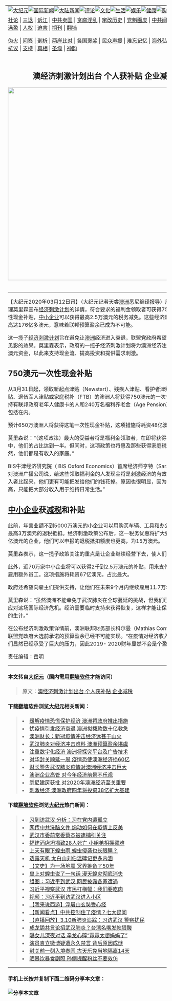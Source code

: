 <a name="1" id="1" target="_blank"></a><span id="1"></span>
<table border="0"><tr><td colspan="2" VALIGN=TOP><a href="https://github.com/mmvvcl267/djy/blob/master/gb/nsc413.md#1"><img src="https://raw.githubusercontent.com/mmvvcl267/www/master/t/djy/1.jpg" title="大纪元"></a><a href="https://github.com/mmvvcl267/djy/blob/master/gb/n24hr.md#1"><img src="https://raw.githubusercontent.com/mmvvcl267/www/master/t/djy/3.jpg" title="国际新闻"></a><a href="https://github.com/mmvvcl267/djy/blob/master/gb/nsc413.md#1"><img src="https://raw.githubusercontent.com/mmvvcl267/www/master/t/djy/4.jpg" title="大陆新闻"></a><a href="https://github.com/mmvvcl267/djy/blob/master/gb/news392.md#1"><img src="https://raw.githubusercontent.com/mmvvcl267/www/master/t/djy/5.jpg" title="评论"></a><a href="https://github.com/mmvvcl267/djy/blob/master/gb/news2007.md#1"><img src="https://raw.githubusercontent.com/mmvvcl267/www/master/t/djy/6.jpg" title="文化"></a><a href="https://github.com/mmvvcl267/djy/blob/master/gb/news2008.md#1"><img src="https://raw.githubusercontent.com/mmvvcl267/www/master/t/djy/7.jpg" title="生活"></a><a href="https://github.com/mmvvcl267/djy/blob/master/gb/ncyule.md#1"><img src="https://raw.githubusercontent.com/mmvvcl267/www/master/t/djy/8.jpg" title="娱乐"></a><a href="https://github.com/mmvvcl267/djy/blob/master/gb/nsc1002.md#1"><img src="https://raw.githubusercontent.com/mmvvcl267/www/master/t/djy/9.jpg" title="健康"><a href="https://www.youlucky.com"><img src="https://raw.githubusercontent.com/mmvvcl267/www/master/t/djy/10.jpg" title="购物"></a><a href="https://donate.epochtimes.com/?utm_medium=epochtimes&utm_source=referral&utm_campaign=donate_button_djyarticleheader"><img src="https://raw.githubusercontent.com/mmvvcl267/www/master/t/djy/12.jpg" title="捐款"></a></td></tr>
<tr><td colspan="2" VALIGN=TOP><a target="_blank" href="https://github.com/mmvvcl267/djy/blob/master/gb/9p.md#1">社论</a> | <a target="_blank" href="https://github.com/mmvvcl267/djy/blob/master/gb/nf5657.md#1">三退</a> | <a target="_blank" href="https://github.com/mmvvcl267/djy/blob/master/gb/nf6124.md#1">诉江</a> | <a target="_blank" href="https://github.com/mmvvcl267/djy/blob/master/gb/nf1176117.md#1">中共卖国</a> | <a target="_blank" href="https://github.com/mmvvcl267/djy/blob/master/gb/nf5773.md#1">贪腐淫乱</a> | <a target="_blank" href="https://github.com/mmvvcl267/djy/blob/master/gb/nf1176115.md#1">窜改历史</a> | <a target="_blank" href="https://github.com/mmvvcl267/djy/blob/master/gb/nf1176107.md#1">党魁画皮</a> | <a target="_blank" href="https://github.com/mmvvcl267/djy/blob/master/gb/nf1320400.md#1">中共间谍</a> | <a target="_blank" href="https://github.com/mmvvcl267/djy/blob/master/gb/nf1176114.md#1">破坏传统</a> | <a target="_blank" href="https://github.com/mmvvcl267/ntdtv/blob/master/gb/prog447_1.md#1">恶贯满盈</a> | <a target="_blank" href="https://github.com/mmvvcl267/djy/blob/master/gb/ncid278.md#1">人权</a> | <a target="_blank" href="https://github.com/mmvvcl267/djy/blob/master/gb/nf1176111.md#1">迫害</a> | <a target="_blank" href="https://gitlab.com/szzdlab/mh-qikan/blob/master/README.md#1">期刊</a> | <a target="_blank" href="https://github.com/mmvvcl267/www/blob/master/README.md?zsrh#8">翻墙</a></p><p><a target="_blank" href="https://github.com/mmvvcl267/djy/blob/master/gb/nf5562.md#1">伪火</a> | <a target="_blank" href="https://github.com/mmvvcl267/djy/blob/master/gb/nf4378.md#1">问答</a> | <a target="_blank" href="https://github.com/mmvvcl267/djy/blob/master/gb/nf5792.md#1">剖析</a> | <a target="_blank" href="https://github.com/mmvvcl267/djy/blob/master/gb/nf5735.md#1">两岸比对</a> | <a target="_blank" href="https://github.com/mmvvcl267/djy/blob/master/gb/nf6119.md#1">各国褒奖</a> | <a target="_blank" href="https://github.com/mmvvcl267/djy/blob/master/gb/nf6120.md#1">民众声援</a> | <a target="_blank" href="https://github.com/mmvvcl267/djy/blob/master/gb/nf1188594.md#1">难忘记忆</a> | <a target="_blank" href="https://github.com/mmvvcl267/djy/blob/master/gb/nf3180.md#1">海外弘传</a> | <a target="_blank" href="https://github.com/mmvvcl267/djy/blob/master/gb/nf5410.md#1">万人上访</a> | <a target="_blank" href="https://github.com/mmvvcl267/ntdtv/blob/master/gb/prog1530_1.md#1">和平抗议</a> | <a target="_blank" href="https://github.com/mmvvcl267/djy/blob/master/gb/nf4386.md#1">支持</a> | <a target="_blank" href="https://github.com/mmvvcl267/djy/blob/master/gb/nf4389.md#1">真相</a> | <a target="_blank" href="https://github.com/mmvvcl267/djy/blob/master/gb/nf5790.md#1">圣缘</a> | <a target="_blank" href="https://github.com/mmvvcl267/djy/blob/master/gb/nf4786.md#1">神韵</a></td></tr>
<tr><td VALIGN=TOP width="626"><h2 align=center>澳经济刺激计划出台 个人获补贴 企业减税</h2>
<img width="600" src="https://i.epochtimes.com/assets/uploads/2009/11/911030204482024-600x400.jpg" />
<h6></h6>
<hr>
<p>【大纪元2020年03月12日讯】（大纪元记者天睿<a href="https://github.com/mmvvcl267/djy/blob/master/gb/tag/%E6%BE%B3%E6%B4%B2.md">澳洲</a>悉尼编译报导）周四，澳洲总理莫里森宣布<a href="https://github.com/mmvvcl267/djy/blob/master/gb/tag/%E7%BB%8F%E6%B5%8E.md">经济</a><a href="https://github.com/mmvvcl267/djy/blob/master/gb/tag/%E5%88%BA%E6%BF%80%E8%AE%A1%E5%88%92.md">刺激计划</a>的详情，符合要求的福利金领取者可获得750澳元的一次性现金补贴，<a href="https://github.com/mmvvcl267/djy/blob/master/gb/tag/%E4%B8%AD%E5%B0%8F%E4%BC%81%E4%B8%9A.md">中小企业</a>可以获得最高2.5万澳元的税务减免。这些经济刺激政策耗资高达176亿多澳元，意味着联邦预算盈余已成为不可能。</p>
<p>这一揽子<a href="https://github.com/mmvvcl267/djy/blob/master/gb/tag/%E7%BB%8F%E6%B5%8E.md">经济</a><a href="https://github.com/mmvvcl267/djy/blob/master/gb/tag/%E5%88%BA%E6%BF%80%E8%AE%A1%E5%88%92.md">刺激计划</a>旨在避免让<a href="https://github.com/mmvvcl267/djy/blob/master/gb/tag/%E6%BE%B3%E6%B4%B2.md">澳洲</a>经济进入衰退，联盟党政府希望其能起到立竿见影的效果。莫里森表示，政府的一揽子经济刺激计划将为澳洲经济注入176.29亿澳元资金，以此来支持现金流、提高投资和提供需求刺激。</p>
<h2>750澳元一次性现金补贴</h2>
<p>从3月31日起，领取新起点津贴（Newstart）、残疾人津贴、看护者津贴、青年津贴、退伍军人津贴或家庭税补（FTB）的澳洲人将获得750澳元的一次性现金补贴。持有联邦政府老年人健康卡的人和240万名福利养老金（Age Pension）领取者也被包括在内。</p>
<p>预计650万澳洲人将获得这笔一次性现金补贴，这项措施将耗资48亿澳元。</p>
<p>莫里森说：“（这项政策）最大的受益者将是福利金领取者，在即将获得补贴的群体中，他们的占比达到一半。但同时，这项政策也将惠及那些获得家庭税补的家庭，显然，他们都是有收入的家庭。”</p>
<p>BIS牛津经济研究院（ BIS Oxford Economics）首席经济师亨特（Sarah Hunter）对澳洲广播公司说，给这些领取福利金的人发现金将是刺激经济的有效方式。“与高收入者比起来，他们更有可能把发给他们的钱花掉。原因也很明显，因为他们的收入不高，只能把大部分收入用于维持日常生活。”</p>
<h2><a href="https://github.com/mmvvcl267/djy/blob/master/gb/tag/%E4%B8%AD%E5%B0%8F%E4%BC%81%E4%B8%9A.md">中小企业</a>获<a href="https://github.com/mmvvcl267/djy/blob/master/gb/tag/%E5%87%8F%E7%A8%8E.md">减税</a>和补贴</h2>
<p>此前，年营业额不到5000万澳元的小企业可以用购买车辆、工具和办公设备中申报最高3万澳元的退税抵扣。经济刺激政策公布后，这一税务优惠将扩大到年营业额为5亿澳元的企业，他们可以申报的退税抵扣额度也更高，为15万澳元。</p>
<p>莫里森表示，这一揽子政策关注的重点是让企业继续经营下去，使人们都有工作。</p>
<p>此外，近70万家中小企业将可以获得2千到2.5万澳元的补贴，用来支付员工薪水或雇用额外员工。这项措施将耗资67亿澳元，占比最大。</p>
<p>政府还希望向雇主们提供支持，让他们在未来9个月内继续雇用11.7万名学徒工。</p>
<p>莫里森说：“虽然澳洲不能幸免于武汉肺炎在全球蔓延的挑战，但我们已经采取措施来应对这场国际经济危机。经济需要临时支持来获得恢复，这样才能让保护所有澳洲人的生计。”</p>
<p>在公布经济刺激政策详情前，澳洲联邦财务部长科尔曼（Mathias Cormann）承认，联盟党政府大选前承诺的预算盈余已经不可能实现。“在疫情对经济收入的冲击下，我们显然已经承受了巨大的压力，因此2019- 2020财年显然不会是个盈余年。”</p>
<p>责任编辑：岳明</p>

<hr>

#### 本文转自<a href="https://www.epochtimes.com">大纪元</a>（国内需用<a href="https://git.io/JesJV">翻墙软件</a>才能访问）
> 原文：<a href="https://www.epochtimes.com/gb/20/3/12/n11934252.htm">澳经济刺激计划出台 个人获补贴 企业减税</a>


#### 下载<a href="https://git.io/JesJV">翻墙软件</a>浏览<a href="https://www.epochtimes.com">大纪元</a>相关新闻：
> <li><a href="https://www.epochtimes.com/gb/20/3/8/n11923635.htm">缓解疫情恐慌保护经济 澳洲将政府推出措施</a></li>
> <li><a href="https://www.epochtimes.com/gb/20/3/5/n11916026.htm">忧疫情引发经济衰退 澳洲拟拨款数十亿救急</a></li>
> <li><a href="https://www.epochtimes.com/gb/20/2/25/n11894433.htm">澳洲财长：新冠疫情冲击经济远甚于山火</a></li>
> <li><a href="https://www.epochtimes.com/gb/20/2/18/n11877130.htm">武汉肺炎对经济冲击难料 澳洲预算盈余堪虞</a></li>
> <li><a href="https://www.epochtimes.com/gb/20/2/17/n11874409.htm">注重数字化经济 澳洲将探究平台及广告技术</a></li>
> <li><a href="https://www.epochtimes.com/gb/20/2/13/n11865849.htm">对华封关顺延一周 疫情恐使澳洲经济损60亿</a></li>
> <li><a href="https://www.epochtimes.com/gb/20/2/6/n11848402.htm">财长警告武汉肺炎疫情对澳洲经济冲击巨大</a></li>
> <li><a href="https://www.epochtimes.com/gb/20/1/29/n11829667.htm">澳洲企业高管 对今年经济前景不乐观</a></li>
> <li><a href="https://www.epochtimes.com/gb/20/1/4/n11767818.htm">悉尼建房获批 对2020年澳洲经济至关重要</a></li>
> <li><a href="https://www.epochtimes.com/gb/19/11/20/n11667828.htm">刺激经济 澳洲政府四年将投资38亿扩大基建</a></li>

#### 下载<a href="https://git.io/JesJV">翻墙软件</a>浏览<a href="https://www.epochtimes.com">大纪元</a>热门新闻：
> <li><a href="https://www.epochtimes.com/gb/20/3/9/n11927475.htm">习到访武汉 分析：习在党内遭孤立</a></li>
> <li><a href="https://www.epochtimes.com/gb/20/3/10/n11930766.htm">网传中共洗脑文件 煽动如何在疫情上反美</a></li>
> <li><a href="https://www.epochtimes.com/gb/20/3/11/n11932281.htm">武汉市委前常委蔡杰被逮捕引关注</a></li>
> <li><a href="https://www.epochtimes.com/gb/20/3/11/n11931250.htm">福建酒店坍塌致28人死亡 小姐弟相拥罹难</a></li>
> <li><a href="https://www.epochtimes.com/gb/20/2/18/n11877988.htm">上天有眼下蝗虫雨  蝗虫侵袭也长眼睛？</a></li>
> <li><a href="https://www.epochtimes.com/gb/20/3/5/n11918136.htm">透露天机 太白山刘伯温碑记更多内涵</a></li>
> <li><a href="https://www.epochtimes.com/gb/20/3/5/n11918064.htm">【文史】为一场地震 冥界筹备了50年</a></li>
> <li><a href="https://www.epochtimes.com/gb/20/3/6/n11920009.htm">皇上对蝗虫说了一句话 漫天蝗灾彻底消失</a></li>
> <li><a href="https://www.epochtimes.com/gb/20/3/10/n11929515.htm">组图：习近平到武汉 网民披露各家遭遇</a></li>
> <li><a href="https://www.epochtimes.com/gb/20/3/10/n11930181.htm">习近平视察武汉 市民打横幅：我们要吃肉</a></li>
> <li><a href="https://www.epochtimes.com/gb/20/3/10/n11928831.htm">视频：习近平到访武汉进入小区</a></li>
> <li><a href="https://www.epochtimes.com/gb/20/2/7/n11852228.htm">【我来说西游】浮屠山玄奘受心经</a></li>
> <li><a href="https://www.epochtimes.com/gb/20/3/11/n11933407.htm">【新闻看点】中共控制住了疫情？七大疑问</a></li>
> <li><a href="https://www.epochtimes.com/gb/20/3/10/n11929844.htm">【直播回放】3.10新肺炎追踪：习访武汉 警察扰民</a></li>
> <li><a href="https://www.epochtimes.com/gb/20/3/10/n11930783.htm">成龙舔共言论招武汉肺炎？台湾名嘴发帖狠酸</a></li>
> <li><a href="https://www.epochtimes.com/gb/20/3/10/n11930065.htm">曝女儿深夜对话 辛龙心碎“霓霓太想妈妈了”</a></li>
> <li><a href="https://www.epochtimes.com/gb/20/3/9/n11928254.htm">演员袁立微博疑遭永久禁言 背后原因成谜</a></li>
> <li><a href="https://www.epochtimes.com/gb/20/3/9/n11927666.htm">封关前一刻入境泰国 古天乐免当地隔离14天</a></li>
> <li><a href="https://www.epochtimes.com/gb/20/3/10/n11931040.htm">晒暴饮暴食剧照 孙俪提醒粉丝不要效仿</a></li>
<hr>

#### 手机上长按并复制下面二维码分享本文章：<br><br><img src="http://d1p1.ip.zn2.us/v.php?action=qrcode&url=https://github.com/mmvvcl267/djy/blob/master/gb/20/3/12/n11934252.md%231" title="分享本文章"></td><td VALIGN=TOP><a href="https://github.com/mmvvcl267/djy/blob/master/gb/16/1/21/n4622075.md?dfh#1" target="_blank"><img src="https://raw.githubusercontent.com/mmvvcl267/djy/master/gb/300/wei-f1.jpg" title="中共的伪火骗局"  alt="中共的伪火骗局"></a><br><a href="https://github.com/mmvvcl267/www/blob/master/README.md?dfh#9" target="_blank"><img src="https://raw.githubusercontent.com/mmvvcl267/djy/master/gb/300/yong-h.jpg" title="永恒的见证"  alt="永恒的见证"></a><br><a href="https://github.com/mmvvcl267/djy/blob/master/gb/13/9/29/n3974789.md?dfh#1" target="_blank"><img src="https://raw.githubusercontent.com/mmvvcl267/djy/master/gb/300/shang-lnz.jpg" title="善良女子被中共投男牢"  alt="善良女子被中共投男牢"></a><br><a href="https://github.com/mmvvcl267/djy/blob/master/gb/16/3/16/n4663449.md?dfh#1" target="_blank"><img src="https://raw.githubusercontent.com/mmvvcl267/djy/master/gb/300/huo-z3.jpg" title="警卫目击活摘器官"  alt="警卫目击活摘器官"></a><br><a href="https://github.com/mmvvcl267/djy/blob/master/gb/16/8/7/n8177641.md?dfh#1" target="_blank"><img src="https://raw.githubusercontent.com/mmvvcl267/djy/master/gb/300/huo-z4.jpg" title="证人描述活摘恐怖"  alt="证人描述活摘恐怖"></a><br><a href="https://github.com/mmvvcl267/djy/blob/master/gb/10/4/19/n2881569.md?dfh#1" target="_blank"><img src="https://raw.githubusercontent.com/mmvvcl267/djy/master/gb/300/huo-z1.jpg" title="揭开活摘器官黑幕"  alt="揭开活摘器官黑幕"></a><br><a href="https://github.com/mmvvcl267/djy/blob/master/gb/10/11/7/n3077476.md?dfh#1" target="_blank"><img src="https://raw.githubusercontent.com/mmvvcl267/djy/master/gb/300/ma-ks.jpg" title="马克思的成魔之路"  alt="马克思的成魔之路"></a><br><a href="https://github.com/mmvvcl267/djy/blob/master/gb/14/6/9/n4173977.md?dfh#1" target="_blank"><img src="https://raw.githubusercontent.com/mmvvcl267/djy/master/gb/300/chang-zs.jpg" title="藏字石 蕴天机"  alt="藏字石 蕴天机"></a><br><a href="https://github.com/mmvvcl267/djy/blob/master/gb/18/5/10/n10381511.md?dfh#1" target="_blank"><img src="https://raw.githubusercontent.com/mmvvcl267/djy/master/gb/300/st1.jpg" title="关注3亿人三退"  alt="关注3亿人三退"></a><br><a href="https://github.com/mmvvcl267/djy/blob/master/gb/18/3/21/n10237682.md?dfh#1" target="_blank"><img src="https://raw.githubusercontent.com/mmvvcl267/djy/master/gb/300/jie-t.jpg" title="解体中共复兴中华"  alt="解体中共复兴中华"></a><br><a href="https://github.com/mmvvcl267/djy/blob/master/gb/9/2/9/n2422991.md?dfh#1" target="_blank"><img src="https://raw.githubusercontent.com/mmvvcl267/djy/master/gb/300/gao-zs.jpg" title="中共迫害良心律师"  alt="中共迫害良心律师"></a><br><a href="https://github.com/mmvvcl267/djy/blob/master/gb/18/12/9/n10900044.md?dfh#1" target="_blank"><img src="https://raw.githubusercontent.com/mmvvcl267/djy/master/gb/300/sj1.jpg" title="303万人举报江泽民"  alt="303万人举报江泽民"></a><br><a href="https://github.com/mmvvcl267/djy/blob/master/gb/18/8/28/n10672014.md?dfh#1" target="_blank"><img src="https://raw.githubusercontent.com/mmvvcl267/djy/master/gb/300/sj2.jpg" title="这些官员为何起诉江泽民"  alt="这些官员为何起诉江泽民"></a><br><a href="https://github.com/mmvvcl267/djy/blob/master/gb/8/12/18/n2367165.md?dfh#1" target="_blank"><img src="https://raw.githubusercontent.com/mmvvcl267/djy/master/gb/300/liangan.jpg" title="海峡两岸的强烈对比"  alt="海峡两岸的强烈对比"></a><br><a href="https://github.com/mmvvcl267/djy/blob/master/gb/15/12/10/n4593139.md?dfh#1" target="_blank"><img src="https://raw.githubusercontent.com/mmvvcl267/djy/master/gb/300/jia-ndzl.jpg" title="加拿大总理的贺信"  alt="加拿大总理的贺信"></a><br><a href="https://github.com/mmvvcl267/djy/blob/master/gb/11/6/17/n3289382.md?dfh#1" target="_blank"><img src="https://raw.githubusercontent.com/mmvvcl267/djy/master/gb/300/xiao-wd.jpg" title="探寻真相兼听则明"  alt="探寻真相兼听则明"></a><br><a href="https://github.com/mmvvcl267/djy/blob/master/gb/18/10/27/n10812623.md?dfh#1" target="_blank"><img src="https://raw.githubusercontent.com/mmvvcl267/djy/master/gb/300/yindu.jpg" title="印度媒体报道东方"  alt="印度媒体报道东方"></a><br><a href="https://github.com/mmvvcl267/djy/blob/master/gb/18/6/9/n10469652.md?dfh#1" target="_blank"><img src="https://raw.githubusercontent.com/mmvvcl267/djy/master/gb/300/xie-j.jpg" title="不一样的海外校园"  alt="不一样的海外校园"></a><br><a href="https://github.com/mmvvcl267/djy/blob/master/gb/7/4/5/n1669415.md?dfh#1" target="_blank"><img src="https://raw.githubusercontent.com/mmvvcl267/djy/master/gb/300/li-up.jpg" title="从大师到徒弟的传奇"  alt="从大师到徒弟的传奇"></a><br><a href="https://github.com/mmvvcl267/djy/blob/master/gb/17/5/26/n9191512.md?dfh#1" target="_blank"><img src="https://raw.githubusercontent.com/mmvvcl267/djy/master/gb/300/zfl2.jpg" title="亿万人与东方一本奇书"  alt="亿万人与东方一本奇书"></a><br><a href="https://github.com/mmvvcl267/djy/blob/master/gb/13/11/27/n4020290.md?dfh#1" target="_blank"><img src="https://raw.githubusercontent.com/mmvvcl267/djy/master/gb/300/zhen-h.jpg" title="大陆见不到的震撼场面"  alt="大陆见不到的震撼场面"></a><br><a href="https://github.com/mmvvcl267/djy/blob/master/gb/15/7/17/n4482910.md?dfh#1" target="_blank"><img src="https://raw.githubusercontent.com/mmvvcl267/djy/master/gb/300/dalu-sk.jpg" title="人心向善 大陆当初盛况"  alt="人心向善 大陆当初盛况"></a><br><a href="https://github.com/mmvvcl267/djy/blob/master/gb/19/1/5/n10955468.md?dfh#1" target="_blank"><img src="https://raw.githubusercontent.com/mmvvcl267/djy/master/gb/300/zfl1.jpg" title="追寻真理 这书讲什么"  alt="追寻真理 这书讲什么"></a><br><a href="https://github.com/mmvvcl267/www/blob/master/README.md?dfh#1" target="_blank"><img src="https://raw.githubusercontent.com/mmvvcl267/djy/master/gb/300/fq1.jpg" title="下载免费翻墙软件"  alt="下载免费翻墙软件"></a><br></td></tr></table>
